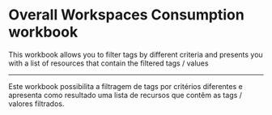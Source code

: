 # Overall Workspaces Consumption workbook

This workbook allows you to filter tags by different criteria and presents you with a list of resources that contain the filtered tags / values

<hr>
Este workbook possibilita a filtragem de tags por critérios diferentes e apresenta como resultado uma lista de recursos que contêm as tags / valores filtrados.